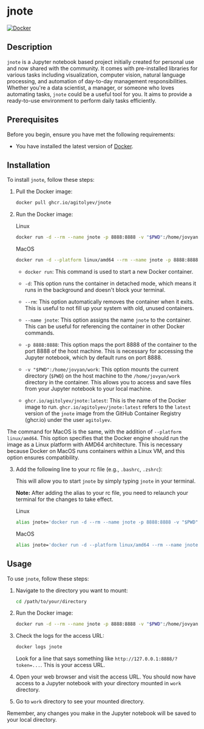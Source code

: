 # jnote

[![Docker](https://github.com/Agitolyev/jnote/actions/workflows/docker-publish.yml/badge.svg?branch=main)](https://github.com/Agitolyev/jnote/actions/workflows/docker-publish.yml)

## Description

`jnote` is a Jupyter notebook based project initially created for personal use and now shared with the community. It comes with pre-installed libraries for various tasks including visualization, computer vision, natural language processing, and automation of day-to-day management responsibilities. Whether you're a data scientist, a manager, or someone who loves automating tasks, `jnote` could be a useful tool for you. It aims to provide a ready-to-use environment to perform daily tasks efficiently.

## Prerequisites

Before you begin, ensure you have met the following requirements:

* You have installed the latest version of [Docker](https://www.docker.com/products/docker-desktop).

## Installation

To install `jnote`, follow these steps:

1. Pull the Docker image:

    ```bash
    docker pull ghcr.io/agitolyev/jnote
    ```

2. Run the Docker image:

    Linux
    ```bash
    docker run -d --rm --name jnote -p 8888:8888 -v "$PWD":/home/jovyan/work ghcr.io/agitolyev/jnote:latest
    ```

    MacOS
    ```bash
    docker run -d --platform linux/amd64 --rm --name jnote -p 8888:8888 -v "$PWD":/home/jovyan/work ghcr.io/agitolyev/jnote:latest
    ```

    - `docker run`: This command is used to start a new Docker container.

    - `-d`: This option runs the container in detached mode, which means it runs in the background and doesn't block your terminal.

    - `--rm`: This option automatically removes the container when it exits. This is useful to not fill up your system with old, unused containers.

    - `--name jnote`: This option assigns the name `jnote` to the container. This can be useful for referencing the container in other Docker commands.

    - `-p 8888:8888`: This option maps the port 8888 of the container to the port 8888 of the host machine. This is necessary for accessing the Jupyter notebook, which by default runs on port 8888.

    - `-v "$PWD":/home/jovyan/work`: This option mounts the current directory (`$PWD`) on the host machine to the `/home/jovyan/work` directory in the container. This allows you to access and save files from your Jupyter notebook to your local machine.

    - `ghcr.io/agitolyev/jnote:latest`: This is the name of the Docker image to run. `ghcr.io/agitolyev/jnote:latest` refers to the `latest` version of the `jnote` image from the GitHub Container Registry (ghcr.io) under the user `agitolyev`.

The command for MacOS is the same, with the addition of `--platform linux/amd64`. This option specifies that the Docker engine should run the image as a Linux platform with AMD64 architecture. This is necessary because Docker on MacOS runs containers within a Linux VM, and this option ensures compatibility.

3. Add the following line to your rc file (e.g., `.bashrc`, `.zshrc`):
    
    This will allow you to start `jnote` by simply typing `jnote` in your terminal.

    **Note:** After adding the alias to your rc file, you need to relaunch your terminal for the changes to take effect.

    Linux
    ```bash
    alias jnote='docker run -d --rm --name jnote -p 8888:8888 -v "$PWD":/home/jovyan/work ghcr.io/agitolyev/jnote:latest'
    ```
    MacOS
    ```bash
    alias jnote='docker run -d --platform linux/amd64 --rm --name jnote -p 8888:8888 -v "$PWD":/home/jovyan/work ghcr.io/agitolyev/jnote:latest'
    ```

## Usage

To use `jnote`, follow these steps:

1. Navigate to the directory you want to mount:

    ```bash
    cd /path/to/your/directory
    ```

2. Run the Docker image:

    ```bash
    docker run -d --rm --name jnote -p 8888:8888 -v "$PWD":/home/jovyan/work ghcr.io/agitolyev/jnote:latest
    ```

3. Check the logs for the access URL:

    ```bash
    docker logs jnote
    ```

    Look for a line that says something like `http://127.0.0.1:8888/?token=...`. This is your access URL.

4. Open your web browser and visit the access URL. You should now have access to a Jupyter notebook with your directory mounted in `work` directory.

5. Go to `work` directory to see your mounted directory.

Remember, any changes you make in the Jupyter notebook will be saved to your local directory.
